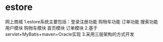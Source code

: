 # estore
网上商城
1.estore系统主要包括：登录注册功能 购物车功能 订单功能 搜索功能 用户模块 购物车模块 首页模块 订单模块
2.基于 servlet+MyBatis+maven+Oracle实现
3.采用三层架构的方式开发
